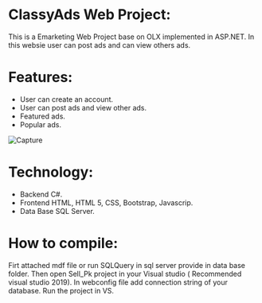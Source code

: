 # ClassyAds Web Project:
This is a Emarketing Web Project base on OLX implemented in ASP.NET. In this websie user can post ads and can view others ads.

# Features:
- User can create an account.
- User can post ads and view other ads.
- Featured ads.
- Popular ads.

![Capture](https://user-images.githubusercontent.com/65450291/84246536-3386d900-ab20-11ea-8c53-25fbf6dd4794.JPG)

# Technology:
- Backend C#.
- Frontend HTML, HTML 5, CSS, Bootstrap, Javascrip.
- Data Base SQL Server.

# How to compile:
Firt attached mdf file or run SQLQuery in sql server  provide in data base folder. Then open Sell_Pk project  in your Visual studio ( Recommended visual studio 2019). In webconfig file add connection string of your database. Run the project in VS.
